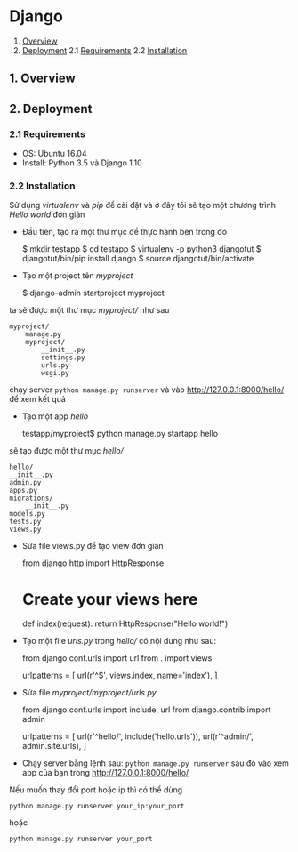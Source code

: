 #	Django
1. [Overview](#overview)
2. [Deployment](#deployment)
	2.1 [Requirements](#requirements)
	2.2 [Installation](#installation)

<a name="overview"></a>
## 1. Overview

<a name="deployment"></a>
## 2. Deployment
<a name="requirements"></a>
### 2.1 Requirements
- OS: Ubuntu 16.04
- Install: Python 3.5 và Django 1.10

<a name="installation"></a>
### 2.2 Installation
Sử dụng *virtualenv* và *pip* để cài đặt và ở đây tôi sẽ tạo một chương trình *Hello world* đơn giản

* Đầu tiên, tạo ra một thư mục để thực hành bên trong đó

	$ mkdir testapp
	$ cd testapp
	$ virtualenv -p python3 djangotut
	$ djangotut/bin/pip install django
	$ source djangotut/bin/activate

* Tạo một project tên *myproject*

	$ django-admin startproject myproject

ta sẽ được một thư mục *myproject/* như sau

	myproject/
		manage.py
		myproject/
			__init__.py
        	settings.py
        	urls.py
        	wsgi.py

chạy server `python manage.py runserver` và vào http://127.0.0.1:8000/hello/ để xem kết quả

* Tạo một app *hello*
	
	testapp/myproject$ python manage.py startapp hello

sẽ tạo được một thư mục *hello/* 

	hello/
	__init__.py
    admin.py
    apps.py
    migrations/
        __init__.py
    models.py
    tests.py
    views.py

* Sửa file views.py để tạo view đơn giản

	from django.http import HttpResponse

	# Create your views here
	def index(request):
    	return HttpResponse("Hello world!")

* Tạo một file *urls.py* trong *hello/* có nội dung như sau:

	from django.conf.urls import url
	from . import views

	urlpatterns = [
    	url(r'^$', views.index, name='index'),
    ]

* Sửa file *myproject/myproject/urls.py*

	from django.conf.urls import include, url
	from django.contrib import admin

	urlpatterns = [
	    url(r'^hello/', include('hello.urls')),
	    url(r'^admin/', admin.site.urls),
	]

* Chạy server bằng lệnh sau: `python manage.py runserver` sau đó vào xem app của bạn trong http://127.0.0.1:8000/hello/

Nếu muốn thay đổi port hoặc ip thì có thể dùng

	python manage.py runserver your_ip:your_port

hoặc

	python manage.py runserver your_port
